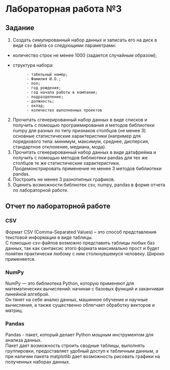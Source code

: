 # Лабораторная работа №3

## Задание
1. Создать симулированный набор данных и записать его на диск в виде csv файла со следующими параметрами:
- количество строк не менее 1000 (задается случайным образом);
- структура набора:

			- табельный номер;
			- Фамилия И.О.;
			- пол;
			- год рождения;
			- год начала работы в компании;
			- подразделение;
			- должность;
			- оклад;
			- количество выполненных проектов

2. Прочитать сгенерированный набор данных в виде списков и получить с помощью программирования и методов библиотеки numpy для разных по типу признаков столбцов (не менее 3) основные статистические характеристики (например для порядкового типа: минимум, максимум, среднее, дисперсия, стандартное отклонение, медиана, мода).
3.  Прочитать сгенерированный набор данных в виде датафрейма и получить с помощью  методов библиотеки pandas для тех же столбцов  те же статистические характеристики. Продемонстрировать применение не менее 3 методов библиотеки pandas.
4. Построить не менее 3 разнотипных графиков.
5. Оценить возможности библиотек csv, numpy, pandas в форме отчета по лабораторной работе. 

## Отчет по лабораторной работе

### CSV

Формат CSV (Comma-Separated Values) – это способ представления текстовой информации в виде таблицы. <br>
С помощью csv-файлов возможно представить таблицы любых баз данных, так как синтаксис этого формата максимально прост 
и будет понятен практически любому с ним столкнувшемуся человеку. Широко применяется.

### NumPy

NumPy — это библиотека Python, которую применяют для математических вычислений: 
начиная с базовых функций и заканчивая линейной алгеброй. <br>
Он тянет на себе анализ данных, машинное обучение и научные вычисления, 
а также существенно облегчает обработку векторов и матриц.

### Pandas

Pandas - пакет, который делает Python мощным инструментом для анализа данных.<br>
Пакет дает возможность строить сводные таблицы, выполнять группировки, предоставляет удобный доступ к табличным данным, 
а при наличии пакета matplotlib дает возможность рисовать графики на полученных наборах данных.

